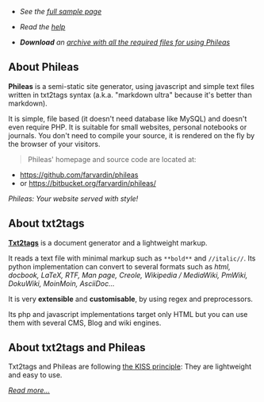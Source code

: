 

 * *See the [full sample page](http://wiki.txt2tags.org/demos/phileas/sample.html)*

 * *Read the [help](http://wiki.txt2tags.org/demos/phileas/help.html)*

 * ***Download** an [archive with all the required files for using Phileas](http://wiki.txt2tags.org/demos/phileas.zip)* 

## About Phileas 

**Phileas** is a semi-static site generator, using javascript and simple text files written in txt2tags syntax (a.k.a. "markdown ultra" because it's better than markdown).

It is simple, file based (it doesn't need database like MySQL) and doesn't even require PHP. It is suitable for small websites, personal notebooks or journals. You don't need to compile your source, it is rendered on the fly by the browser of your visitors.

> Phileas' homepage and source code are located at: 

 * https://github.com/farvardin/phileas
 * or https://bitbucket.org/farvardin/phileas/

*Phileas: Your website served with style!*

## About txt2tags 

**[Txt2tags](http://www.txt2tags.org)** is a document generator and a lightweight markup.

It reads a text file with minimal markup such as `**bold**` and `//italic//`. Its python implementation can convert to several formats such as *html, docbook, LaTeX, RTF, Man page, Creole, Wikipedia / MediaWiki, PmWiki, DokuWiki, MoinMoin, AsciiDoc...*

It is very **extensible** and **customisable**, by using regex and preprocessors.

Its php and javascript implementations target only HTML but you can use them with several CMS, Blog and wiki engines.

## About txt2tags and Phileas 

Txt2tags and Phileas are following [the KISS principle](https://en.wikipedia.org/wiki/KISS_principle): They are lightweight and easy to use.

*[Read more...](http://wiki.txt2tags.org/demos/phileas/help.html)*

